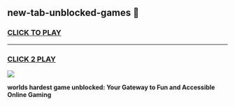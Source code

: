 
## new-tab-unblocked-games 👋
<h3>
<a href="https://premium.freeplayer.one?title=new-tab-unblocked-games&ref=14F">CLICK TO PLAY</a></h3>
<hr>

<h3>
<a href="https://premium.freeplayer.one?title=new-tab-unblocked-games&ref=14F">CLICK 2 PLAY</a>
  
</h3>

<a href="https://premium.freeplayer.one?title=new-tab-unblocked-games&ref=12F/"><img src="https://clearcache.store/games.png"></a>


**worlds hardest game unblocked: Your Gateway to Fun and Accessible Online Gaming**
